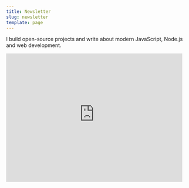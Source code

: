 ```yaml
---
title: Newsletter
slug: newsletter
template: page
---
```


I build open-source projects and write about modern JavaScript, Node.js and web development.

<div class="centered-iframe">
  <iframe
    width="480"
    height="350"
    src="https://taniarascia.substack.com/embed"
    frameborder="0"
    scrolling="no"
  ></iframe>
</div>

